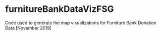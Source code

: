 # furnitureBankDataVizFSG
Code used to generate the map visualizations for Furniture Bank Donation Data [November 2019]
